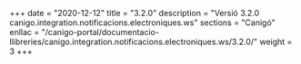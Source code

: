 +++
date        = "2020-12-12"
title       = "3.2.0"
description = "Versió 3.2.0 canigo.integration.notificacions.electroniques.ws"
sections    = "Canigó"
enllac		= "/canigo-portal/documentacio-llibreries/canigo.integration.notificacions.electroniques.ws/3.2.0/"
weight		= 3
+++
